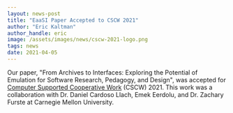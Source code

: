 ```yaml
---
layout: news-post
title: "EaaSI Paper Accepted to CSCW 2021"
author: "Eric Kaltman"
author_handle: eric
image: /assets/images/news/cscw-2021-logo.png
tags: news
date: 2021-04-05
---
```


Our paper, "From Archives to Interfaces: Exploring the Potential of Emulation for Software Research, Pedagogy, and Design", was accepted for [Computer Supported Cooperative Work] (CSCW) 2021. This work was a collaboration with Dr. Daniel Cardoso Llach, Emek Eerdolu, and Dr. Zachary Furste at Carnegie Mellon University.

[Computer Supported Cooperative Work]: https://cscw.acm.org/2021/
